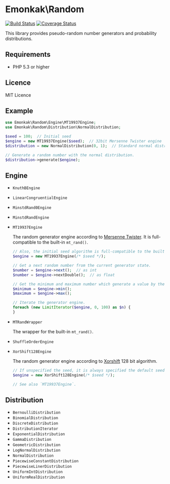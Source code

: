 # Emonkak\Random

[![Build Status](https://travis-ci.org/emonkak/php-random.png)](https://travis-ci.org/emonkak/php-random)
[![Coverage Status](https://coveralls.io/repos/emonkak/php-random/badge.png)](https://coveralls.io/r/emonkak/php-random)

This library provides pseudo-random number generators and probability distributions.

## Requirements

- PHP 5.3 or higher

## Licence

MIT Licence

## Example

```php
use Emonkak\Random\Engine\MT19937Engine;
use Emonkak\Random\Distribution\NormalDistribution;

$seed = 100;  // Initial seed
$engine = new MT19937Engine($seed);  // 32bit Mersenne Twister engine
$distribution = new NormalDistribution(0, 1);  // Standard normal distribution

// Generate a random number with the normal distribution.
$distribution->generate($engine);
```

## Engine

- `KnuthBEngine`

- `LinearCongruentialEngine`

- `MinstdRand0Engine`

- `MinstdRandEngine`

- `MT19937Engine`

	The random generator engine according to [Mersenne Twister](http://en.wikipedia.org/wiki/Mersenne_twister).
	It is full-compatible to the built-in `mt_rand()`.

	```php
	// Also, the initial seed algorithm is full-compatible to the built-in `mt_srand()`
	$engine = new MT19937Engine(/* $seed */);

	// Get a next random number from the current generator state.
	$number = $engine->next();  // as int
	$number = $engine->nextDouble();  // as float

	// Get the minimum and maximum number which generate a value by the engine.
	$minimum = $engine->min();
	$maximum = $engine->max();

	// Iterate the generator engine.
	foreach (new LimitIterator($engine, 0, 100) as $n) {
	}
	```

- `MTRandWrapper`

	The wrapper for the built-in `mt_rand()`.

- `ShuffleOrderEngine`

- `XorShift128Engine`

	The random generator engine according to [Xorshift](http://en.wikipedia.org/wiki/XorShift) 128 bit algorithm.

	```php
	// If unspecified the seed, it is always specified the default seed value.
	$engine = new XorShift128Engine(/* $seed */);

	// See also `MT19937Engine`.
	```

## Distribution

- `BernoulliDistribution`
- `BinomialDistribution`
- `DiscreteDistribution`
- `DistributionIterator`
- `ExponentialDistribution`
- `GammaDistribution`
- `GeometricDistribution`
- `LogNormalDistribution`
- `NormalDistribution`
- `PiecewiseConstantDistribution`
- `PiecewiseLinerDistribution`
- `UniformIntDistribution`
- `UniformRealDistribution`
